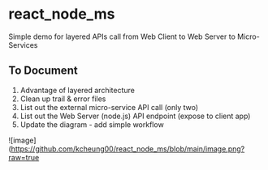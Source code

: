 # react_node_ms
Simple demo for layered APIs call from Web Client to Web Server to Micro-Services
## To Document
1. Advantage of layered architecture
2. Clean up trail & error files
3. List out the external micro-service API call (only two)
4. List out the Web Server (node.js) API endpoint (expose to client app)
5. Update the diagram - add simple workflow 

![image](https://github.com/kcheung00/react_node_ms/blob/main/image.png?raw=true

